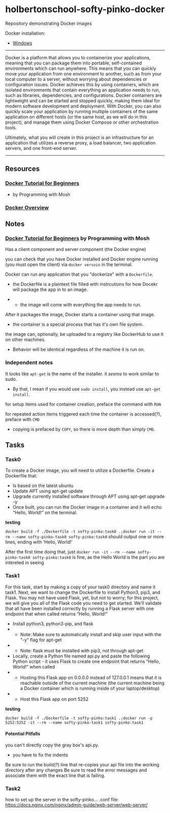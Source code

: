 # holbertonschool-softy-pinko-docker
Repository demonstrating Docker images

Docker installation:
* [Windows](https://docs.docker.com/desktop/install/windows-install/)

---

Docker is a platform that allows you to containerize your applications, meaning that you can package them into portable, self-contained environments which can run anywhere. This means that you can quickly move your application from one environment to another, such as from your local computer to a server, without worrying about dependencies or configuration issues. Docker achieves this by using containers, which are isolated environments that contain everything an application needs to run, such as libraries, dependencies, and configurations. Docker containers are lightweight and can be started and stopped quickly, making them ideal for modern software development and deployment. With Docker, you can also quickly scale your application by running multiple containers of the same application on different hosts (or the same host, as we will do in this project), and manage them using Docker Compose or other orchestration tools.

Ultimately, what you will create in this project is an infrastructure for an application that utilizes a reverse proxy, a load balancer, two application servers, and one front-end server.

---
## Resources

### [Docker Tutorial for Beginners](https://www.youtube.com/watch?v=pTFZFxd4hOI&t=471s)

* by Programming with Mosh

### [Docker Overview](https://docs.docker.com/get-started/)

## Notes

### [Docker Tutorial for Beginners](https://www.youtube.com/watch?v=pTFZFxd4hOI&t=471s) by Programming with Mosh

Has a client component and server component (the Docker engine)

you can check that you have Docker installed and Docker engine running (you must open the client) via `docker versoin` in the terminal.

Docker can run any application that you "dockerize" with a `Dockerfile`.
* the Dockerfile is a plaintext file filled with instrcutions for how Docekr will package the app in to an image.

* * the image will come with everything the app needs to run.

After it packages the image, Docker starts a container using that image.

* the container is a special process that has it's own file system.

the image can, optionally, be uploaded to a registry like DockerHub to use it on other machines.

* Behavior will be identical regardless of the machine it is run on.



### Independent notes

It looks like `apt-get` is the name of the installer. it *seems* to work similar to sudo.
* By that, I mean if you would use `sudo install`, you instead use `apt-get install`.

for setup items used for container creation, preface the command with `RUN`

for repeated action items triggered each time the container is accessed(?), preface with `CMD`

* copying is prefaced by `COPY`, so there is more depth than simply `CMD`.

## Tasks


### Task0
To create a Docker image, you will need to utilize a Dockerfile. Create a Dockerfile that:

* Is based on the latest ubuntu
* Update APT using apt-get update
* Upgrade currently installed software through APT using apt-get upgrade -y
* Once built, you can run the Docker image in a container and it will echo “Hello, World!” on the terminal.

**testing**

`docker build -f ./Dockerfile -t softy-pinko:task0 .;docker run -it --rm --name softy-pinko-task0 softy-pinko:task0` should output one or more lines, ending with 'Hello, World!'

After the first time doing that, just `docker run -it --rm --name softy-pinko-task0 softy-pinko:task0` is fine, as the Hello World is the part you are intereted in seeing

### Task1

For this task, start by making a copy of your task0 directory and name it task1. Next, we want to change the Dockerfile to install Python3, pip3, and Flask. You may not have used Flask, yet, but not to worry; for this project, we will give you all of the Flask code you need to get started. We’ll validate that all have been installed correctly by running a Flask server with one endpoint that when called returns “Hello, World!”

* Install python3, python3-pip, and flask
* * Note: Make sure to automatically install and skip user input with the “-y” flag for apt-get
* * Note: flask must be installed with pip3, not through apt-get
* Locally, create a Python file named api.py and paste the following Python script - it uses Flask to create one endpoint that returns “Hello, World!” when called
* * Hosting this Flask app on 0.0.0.0 instead of 127.0.0.1 means that it is reachable outside of the current machine (the current machine being a Docker container which is running inside of your laptop/desktop)
* * Host this Flask app on port 5252

**testing**

`docker build -f ./Dockerfile -t softy-pinko:task1 .;docker run -p 5252:5252 -it --rm --name softy-pinko-task1 softy-pinko:task1`

#### Potential Pitfalls

you can't directly copy the gray box's api.py.
* you have to fix the indents

Be sure to run the build(?) line that re-copies your api file into the working directory after any changes
Be sure to read the error messages and associate them with the exact line that is failing.

### Task2

how to set up the server in the softy-pinko... .conf file: https://docs.nginx.com/nginx/admin-guide/web-server/web-server/





